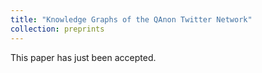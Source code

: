 ```yaml
---
title: "Knowledge Graphs of the QAnon Twitter Network"
collection: preprints
---
```

This paper has just been accepted.
